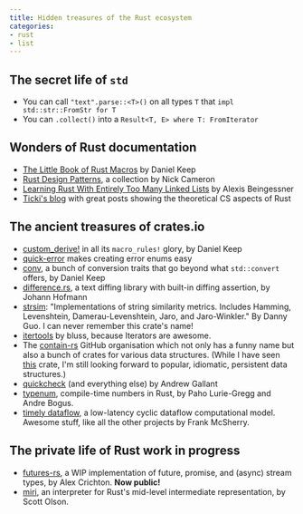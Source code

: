 ```yaml
---
title: Hidden treasures of the Rust ecosystem
categories:
- rust
- list
---
```


## The secret life of `std`

- You can call `"text".parse::<T>()` on all types `T` that `impl std::str::FromStr for T`
- You can `.collect()` into a `Result<T, E> where T: FromIterator`

## Wonders of Rust documentation

- [The Little Book of Rust Macros](https://danielkeep.github.io/tlborm/) by Daniel Keep
- [Rust Design Patterns](https://github.com/nrc/patterns), a collection by Nick Cameron
- [Learning Rust With Entirely Too Many Linked Lists](http://cglab.ca/~abeinges/blah/too-many-lists/book/) by Alexis Beingessner
- [Ticki's blog](http://ticki.github.io/blog/) with great posts showing the theoretical CS aspects of Rust

## The ancient treasures of crates.io

- [custom_derive!](https://github.com/DanielKeep/rust-custom-derive) in all its `macro_rules!` glory, by Daniel Keep
- [quick-error](https://github.com/tailhook/quick-error) makes creating error enums easy
- [conv](https://github.com/DanielKeep/rust-conv), a bunch of conversion traits that go beyond what `std::convert` offers, by Daniel Keep
- [difference.rs](https://github.com/johannhof/difference.rs), a text diffing library with built-in diffing assertion, by Johann Hofmann
- [strsim](https://github.com/dguo/strsim-rs): "Implementations of string similarity metrics. Includes Hamming, Levenshtein, Damerau-Levenshtein, Jaro, and Jaro-Winkler." By Danny Guo. I can never remember this crate's name!
- [itertools](https://github.com/bluss/rust-itertools) by bluss, because Iterators are awesome.
- The [contain-rs](https://github.com/contain-rs) GitHub organisation which not only has a funny name but also a bunch of crates for various data structures. (While I have seen [this](https://github.com/michaelwoerister/rs-persistent-datastructures) crate, I'm still looking forward to popular, idiomatic, persistent data structures.)
- [quickcheck](https://github.com/BurntSushi/quickcheck) (and everything else) by Andrew Gallant
- [typenum](https://github.com/paholg/typenum), compile-time numbers in Rust, by Paho Lurie-Gregg and Andre Bogus.
- [timely dataflow](https://github.com/frankmcsherry/timely-dataflow), a low-latency cyclic dataflow computational model. Awesome stuff, like all the other projects by Frank McSherry.

## The private life of Rust work in progress

- [futures-rs](https://github.com/alexcrichton/futures-rs), a WIP implementation of future, promise, and (async) stream types, by Alex Crichton. **Now public!**
- [miri](https://github.com/solson/miri), an interpreter for Rust's mid-level intermediate representation, by Scott Olson.

